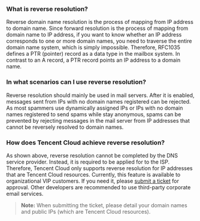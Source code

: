 ### What is reverse resolution?
Reverse domain name resolution is the process of mapping from IP address to domain name. Since forward resolution is the process of mapping from domain name to IP address, if you want to know whether an IP address corresponds to one or more domain names, you need to traverse the entire domain name system, which is simply impossible. Therefore, RFC1035 defines a PTR (pointer) record as a data type in the mailbox system. In contrast to an A record, a PTR record points an IP address to a domain name.
### In what scenarios can I use reverse resolution?
Reverse resolution should mainly be used in mail servers. After it is enabled, messages sent from IPs with no domain names registered can be rejected. As most spammers use dynamically assigned IPs or IPs with no domain names registered to send spams while stay anonymous, spams can be prevented by rejecting messages in the mail server from IP addresses that cannot be reversely resolved to domain names.
### How does Tencent Cloud achieve reverse resolution?
As shown above, reverse resolution cannot be completed by the DNS service provider. Instead, it is required to be applied for to the ISP. Therefore, Tencent Cloud only supports reverse resolution for IP addresses that are Tencent Cloud resources. Currently, this feature is available to organizational VIP customers. If you need it, please [submit a ticket](https://console.cloud.tencent.com/workorder/category/create?level1_id=16&level2_id=17&level1_name=%E5%85%B6%E4%BB%96%E6%9C%8D%E5%8A%A1&level2_name=%E5%9F%9F%E5%90%8D) for approval.
Other developers are recommended to use third-party corporate email services.

>**Note:**
>When submitting the ticket, please detail your domain names and public IPs (which are Tencent Cloud resources).
